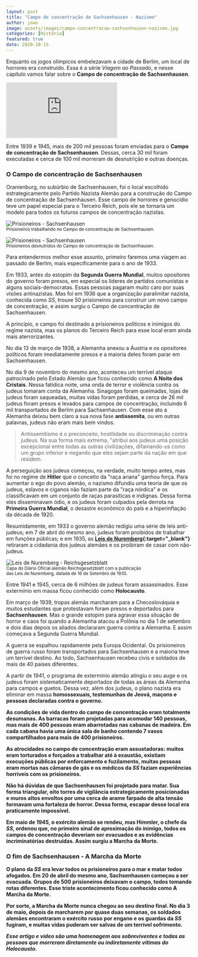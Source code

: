 ```yaml
---
layout: post
title: "Campo de concentração de Sachsenhausen - Nazismo"
author: joao
image: assets/images/campo-concentracao-sachsenhausen-nazismo.jpg
categories: [História]
featured: true
date: 2020-10-15
---
```


Enquanto os jogos olímpicos embelezavam a cidade de Berlim, um local de horrores era construído. Essa é a série
_Viagem ao Passado_, e nesse capítulo vamos falar sobre o <strong>Campo de concentração de Sachsenhausen</strong>.

<p class="video-container"><iframe src="https://www.youtube.com/embed/rJ2n4--ivow" frameborder="0" allow="accelerometer; autoplay; clipboard-write; encrypted-media; gyroscope; picture-in-picture" allowfullscreen></iframe></p>

Entre 1939 e 1945, mais de 200 mil pessoas foram enviadas para o <strong>Campo de concentração de Sachsenhausen</strong>.
Dessas, cerca 30 mil foram executadas e cerca de 100 mil morreram de desnutrição e outras doenças.

### O Campo de concentração de Sachsenhausen

Oranienburg, no subúrbio de Sachsenhausen, foi o local escolhido estrategicamente pelo Partido Nazista Alemão para a
construção do Campo de concentração de Sachsenhausen. Esse campo de horrores e genocídio teve um papel especial para o
Terceiro Reich, pois ele se tornaria um modelo para todos os futuros campos de concentração nazistas.

<p class="text-center">
    <img src="/assets/images/prisioneiros-campo-sachsenhausen.jpg" title="Prisioneiros trabalhando no Campo de concentração de Sachsenhausen" alt="Prisioneiros - Sachsenhausen"/>
    <br/>
    <small class="text-muted">Prisioneiros trabalhando no Campo de concentração de Sachsenhausen.</small>
</p>

<p class="text-center mt-2">
    <img src="/assets/images/prisioneiros-campo-sachsenhausen-desnutridos.jpg" title="Prisioneiros desnutridos do Campo de concentração de Sachsenhausen" alt="Prisioneiros - Sachsenhausen"/>
    <br/>
    <small class="text-muted">Prisioneiros desnutridos do Campo de concentração de Sachsenhausen.</small>
</p>

Para entendermos melhor esse assunto, primeiro faremos uma viagem ao passado de Berlim, mais especificamente para o ano
de 1933.

Em 1933, antes do estopim da <strong>Segunda Guerra Mundial</strong>, muitos opositores do governo foram presos, em
especial os líderes de partidos comunistas e alguns sociais-democratas. Essas pessoas pagaram muito caro por suas visões
antinazistas. Mas foi em 1936 que a organização paralimitar nazista, conhecida como _SS_, trouxe 50 prisioneiros para
construir um novo campo de concentração, e assim surgiu o Campo de concentração de Sachsenhausen.

A princípio, o campo foi destinado a prisioneiros políticos e inimigos do regime nazista, mas os planos do Terceiro
Reich para esse local eram ainda mais aterrorizantes.

No dia 13 de março de 1938, a Alemanha anexou a Áustria e os opositores políticos foram imediatamente presos e a maioria
deles foram parar em Sachsenhausen.

No dia 9 de novembro do mesmo ano, aconteceu um terrível ataque patrocinado pelo Estado Alemão que ficou conhecido como
<strong>A Noite dos Cristais</strong>. Nessa fatídica noite, uma onda de terror e violência contra os judeus tomaram
conta da Alemanha. Sinagogas foram queimadas, lojas de judeus foram saqueadas, muitas vidas foram perdidas, e cerca de
26 mil judeus foram presos e levados para campos de concentração, incluindo 6 mil transportados de Berlim para
Sachsenhausen. Com esse ato a Alemanha deixou bem claro a sua nova fase <strong>antissemita</strong>, ou em outras
palavras, judeus não eram mais bem vindos.

> Antissemitismo é o preconceito, hostilidade ou discriminação contra judeus. Na sua forma mais extrema, "atribui aos
> judeus uma posição excepcional entre todas as outras civilizações, difamando-os como um grupo inferior e negando que
> eles sejam parte da nação em que residem.

A perseguição aos judeus começou, na verdade, muito tempo antes, mas foi no regime de <strong>Hitler</strong> que o
conceito da "raça ariana" ganhou força. Para aumentar o ego do povo alemão, o nazismo difundiu uma teoria de que os
judeus, eslavos e ciganos não faziam parte da "raça nórdica" e os classificavam em um conjunto de raças parasíticas e
indignas. Dessa forma eles disseminavam ódio, e os judeus foram culpados pela derrota na <strong>Primeira Guerra
Mundial</strong>, o desastre econômico do país e a hiperinflação da década de 1920.

Resumidamente, em 1933 o governo alemão redigiu uma série de leis anti-judeus; em 7 de abril do mesmo ano, judeus foram
proibidos de trabalhar em funções públicas; e em 1935, as
<strong>[Leis de Nuremberg](https://pt.wikipedia.org/wiki/Leis_de_Nuremberg){:target="_blank"}</strong> retiraram a
cidadania dos judeus alemães e os proibiram de casar com não-judeus.

<p class="text-center mt-2">
    <img src="/assets/images/leis-de-nuremberg-reichsgesetzblatt.jpg" title="Leis de Nuremberg - Reichsgesetzblatt" alt="Leis de Nuremberg - Reichsgesetzblatt"/>
    <br/>
    <small class="text-muted">
        Capa do Diário Oficial alemão Reichsgesetzblatt com a publicação<br/>
        das Leis de Nuremberg, datada de 16 de Setembro de 1935.
    </small>
</p>

Entre 1941 e 1945, cerca de 6 milhões de judeus foram assassinados. Esse extermínio em massa ficou conhecido como
<strong>Holocausto</strong>.

Em março de 1939, tropas alemãs marcharam para a Checoslováquia e muitos estudantes que protestavam foram presos e
deportados para <strong>Sachsenhausen</strong>. Mas o grande estopim para agravar essa situação de horror e caos foi
quando a Alemanha atacou a Polônia no dia 1 de setembro e dois dias depois os aliados declararam guerra contra a Alemanha.
E assim começava a Segunda Guerra Mundial.

A guerra se espalhou rapidamente pela Europa Ocidental. Os prisioneiros de guerra russo foram transportados para
Sachsenhausen e a maioria teve um terrível destino. Ao todo, Sachsenhausen recebeu civis e soldados de mais de 40 países
diferentes.

A partir de 1941, o programa de extermínio alemão atingiu o seu auge e os judeus foram sistematicamente deportados de
todas as áreas da Alemanha para campos e guetos. Dessa vez, além dos judeus, o plano nazista era eliminar em massa
<b>homossexuais, testemunhas de Jeová, maçons e pessoas declaradas contra o governo<b/>.

As condições de vida dentro do campo de concentração eram totalmente desumanas. As barracas foram projetadas para
acomodar 140 pessoas, mas mais de 400 pessoas eram abarrotadas nas cabanas de madeira. Em cada cabana havia uma única
sala de banho contendo 7 vasos compartilhados para mais de 400 prisioneiros.

As atrocidades no campo de concentração eram assustadoras: muitos eram torturados e forçados a trabalhar até à exaustão,
existiam execuções públicas por enforcamento e fuzilamento, muitas pessoas eram mortas nas câmaras de gás e os médicos
da _SS_ faziam experiências horríveis com os prisioneiros.

Não há dúvidas de que Sachsenhausen foi projetado para matar. Sua forma triangular, oito torres de vigilância
estrategicamente posicionadas e muros altos envoltos por uma cerca de arame farpado de alta tensão formavam uma fortaleza
de horror. Dessa forma, escapar desse local era praticamente impossível.

Em maio de 1945, o exército alemão se rendeu, mas Himmler, o chefe da _SS_, ordenou que, no primeiro sinal de aproximação
do inimigo, todos os campos de concentração deveriam ser evacuados e as evidências incriminatórias destruídas. Assim
surgiu a <strong>Marcha da Morte</strong>.

### O fim de Sachsenhausen - A Marcha da Morte

O plano da _SS_ era levar todos os prisioneiros para o mar e matar todos afogados. Em 20 de abril do mesmo ano,
Sachsenhausen começou a ser evacuada. Grupos de 500 prisioneiros deixavam o campo, todos tomando rotas diferentes.
Esse triste acontecimento ficou conhecido como <strong>A Marcha da Morte</strong>.

Por sorte, a Marcha da Morte nunca chegou ao seu destino final. No dia 3 de maio, depois de marcharem por quase duas
semanas, os soldados alemães encontraram o exército russo por engano e os guardas da _SS_ fugiram, e muitas vidas puderam
ser salvas de um terrível sofrimento.

_Esse artigo e vídeo são uma homenagem aos sobreviventes e todas as pessoas que morreram diretamente ou indiretamente
vitimas do Holocausto._
